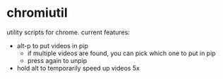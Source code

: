 # chromiutil

utility scripts for chrome. current features:

- <key>alt-p</key> to put videos in pip
	- if multiple videos are found, you can pick which one to put in pip
	- press again to unpip
- hold alt to temporarily speed up videos 5x

